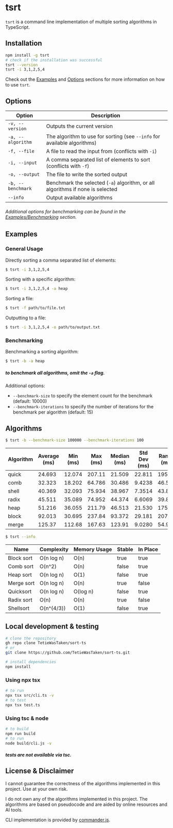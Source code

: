 # tsrt
 
`tsrt` is a command line implementation of multiple sorting algorithms in TypeScript.

## Installation

```bash
npm install -g tsrt
# check if the installation was successful
tsrt --version
tsrt -i 3,1,2,5,4
```

Check out the [Examples](#examples) and [Options](#options) sections for more information on how to use `tsrt`.

## Options

| Option               | Description                                                                 |
|----------------------|-----------------------------------------------------------------------------|
| `-v, --version`      | Outputs the current version                                                 |
| `-a, --algorithm`    | The algorithm to use for sorting (see `--info` for available algorithms)    |
| `-f, --file`         | A file to read the input from (conflicts with `-i`)                         |
| `-i, --input`        | A comma separated list of elements to sort (conflicts with `-f`)            |
| `-o, --output`       | The file to write the sorted output                                         |
| `-b, --benchmark`    | Benchmark the selected (`-a`) algorithm, or all algorithms if none is selected |
| `--info`             | Output available algorithms                                                 |
###### Additional options for benchmarking can be found in the [Examples/Benchmarking](#benchmarking) section.

## Examples

### General Usage
Directly sorting a comma separated list of elements:

```bash
$ tsrt -i 3,1,2,5,4
```

Sorting with a specific algorithm:

```bash
$ tsrt -i 3,1,2,5,4 -a heap
```

Sorting a file:

```bash
$ tsrt -f path/to/file.txt
```

Outputting to a file:

```bash
$ tsrt -i 3,1,2,5,4 -o path/to/output.txt
```

### Benchmarking
Benchmarking a sorting algorithm:

```bash
$ tsrt -b -a heap
```
##### to benchmark all algorithms, omit the `-a` flag.

Additional options:
- `--benchmark-size` to specify the element count for the benchmark (default: 10000)
- `--benchmark-iterations` to specify the number of iterations for the benchmark per algorithm (default: 15)

## Algorithms
```bash
$ tsrt -b --benchmark-size 100000 --benchmark-iterations 100
```
| Algorithm | Average (ms) | Min (ms) | Max (ms) | Median (ms) | Std Dev (ms) | Range (ms) | ms/element   |
|-----------|--------------|----------|----------|-------------|--------------|------------|--------------|
| quick     | 24.693       | 12.074   | 207.11   | 21.509      | 22.811       | 195.04     | 0.00024693   |
| comb      | 32.323       | 18.202   | 64.786   | 30.486      | 9.4238       | 46.584     | 0.00032323   |
| shell     | 40.369       | 32.093   | 75.934   | 38.967      | 7.3514       | 43.840     | 0.00040369   |
| radix     | 45.511       | 35.089   | 74.952   | 44.374      | 6.6069       | 39.863     | 0.00045511   |
| heap      | 51.216       | 36.055   | 211.79   | 46.513      | 21.530       | 175.73     | 0.00051216   |
| block     | 92.013       | 30.695   | 237.84   | 93.372      | 29.181       | 207.14     | 0.00092013   |
| merge     | 125.37       | 112.68   | 167.63   | 123.91      | 9.0280       | 54.947     | 0.0012537    |

```bash
$ tsrt --info
```

| Name         | Complexity   | Memory Usage | Stable | In Place |
|--------------|--------------|--------------|--------|----------|
| Block sort   | O(n log n)   | O(n)         | true   | true     |
| Comb sort    | O(n^2)       | O(n)         | false  | true     |
| Heap sort    | O(n log n)   | O(1)         | false  | true     |
| Merge sort   | O(n log n)   | O(n)         | true   | false    |
| Quicksort    | O(n log n)   | O(log n)     | false  | true     |
| Radix sort   | O(n)         | O(n)         | true   | false    |
| Shellsort    | O(n^(4/3))   | O(1)         | false  | true     |

## Local development & testing
```bash
# clone the repository
gh repo clone TetieWasTaken/sort-ts
# or
git clone https://github.com/TetieWasTaken/sort-ts.git
```

```bash
# install dependencies
npm install
```

### Using npx tsx
```bash
# to run
npx tsx src/cli.ts -v
# to test
npx tsx test.ts
```

### Using tsc & node
```bash
# to build
npm run build
# to run
node build/cli.js -v
```
##### tests are not available via tsc.

## License & Disclaimer
I cannot guarantee the correctness of the algorithms implemented in this project. Use at your own risk.

I do not own any of the algorithms implemented in this project. The algorithms are based on pseudocode and are aided by online resources and AI tools.

CLI implementation is provided by [commander.js](https://github.com/tj/commander.js/).